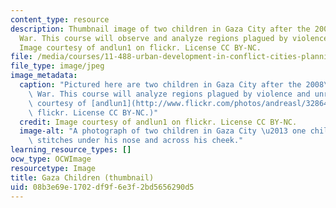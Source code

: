 ```yaml
---
content_type: resource
description: Thumbnail image of two children in Gaza City after the 2008-2009 Gaza
  War. This course will observe and analyze regions plagued by violence and unrest.
  Image courtesy of andlun1 on flickr. License CC BY-NC.
file: /media/courses/11-488-urban-development-in-conflict-cities-planning-challenges-and-policy-innovations-fall-2015/08b3e69e1702df9f6e3f2bd5656290d5_11-488f15-th.jpg
file_type: image/jpeg
image_metadata:
  caption: "Pictured here are two children in Gaza City after the 2008\u20132009 Gaza\
    \ War. This course will analyze regions plagued by violence and unrest. (Image\
    \ courtesy of [andlun1](http://www.flickr.com/photos/andreasl/3286467903/) on\
    \ flickr. License CC BY-NC.)"
  credit: Image courtesy of andlun1 on flickr. License CC BY-NC.
  image-alt: "A photograph of two children in Gaza City \u2013 one child has visible\
    \ stitches under his nose and across his cheek."
learning_resource_types: []
ocw_type: OCWImage
resourcetype: Image
title: Gaza Children (thumbnail)
uid: 08b3e69e-1702-df9f-6e3f-2bd5656290d5
---
```

